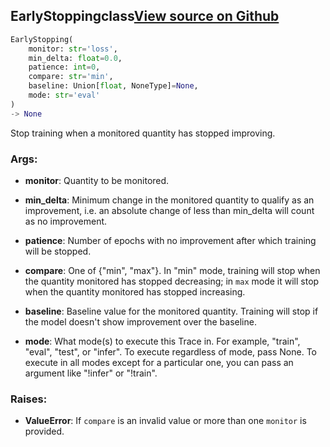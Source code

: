 ## EarlyStopping<span class="tag">class</span><a class="sourcelink" href=https://github.com/fastestimator/fastestimator/blob/r1.2/fastestimator/trace/adapt/early_stopping.py/#L25-L90>View source on Github</a>
```python
EarlyStopping(
	monitor: str='loss',
	min_delta: float=0.0,
	patience: int=0,
	compare: str='min',
	baseline: Union[float, NoneType]=None,
	mode: str='eval'
)
-> None
```
Stop training when a monitored quantity has stopped improving.


<h3>Args:</h3>


* **monitor**: Quantity to be monitored.

* **min_delta**: Minimum change in the monitored quantity to qualify as an improvement, i.e. an absolute change of less than min_delta will count as no improvement.

* **patience**: Number of epochs with no improvement after which training will be stopped.

* **compare**: One of {"min", "max"}. In "min" mode, training will stop when the quantity monitored has stopped decreasing; in `max` mode it will stop when the quantity monitored has stopped increasing.

* **baseline**: Baseline value for the monitored quantity. Training will stop if the model doesn't show improvement over the baseline.

* **mode**: What mode(s) to execute this Trace in. For example, "train", "eval", "test", or "infer". To execute regardless of mode, pass None. To execute in all modes except for a particular one, you can pass an argument like "!infer" or "!train". 

<h3>Raises:</h3>


* **ValueError**: If `compare` is an invalid value or more than one `monitor` is provided.


